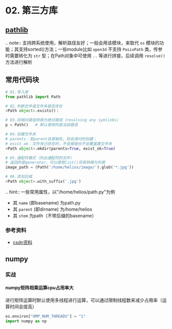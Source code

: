 # 02. 第三方库

## [pathlib](https://docs.python.org/3.11/library/pathlib.html)

.. note:: 支持跨系统使用，解析路径友好；一般会用该模块，来取代 `os` 模块的功能；其支持sorted()方法；一些module比如 `open3d` 不支持 `PosixPath` 类，传参时需要转化为 `str` 型；在Path对象中可使用 `..` 等进行拼接，后续调用 `resolve()` 方法进行解析

## 常用代码块

```python
# 01.导入库
from pathlib import Path

# 02.判断文件或文件夹是否存在
<Path object>.exists()：

# 03.将相对路径转换为绝对路径（resolving any symlinks）    
p = Path()   # 默认使用的是当前路径    

# 04.创建文件夹
# parents：若parent目录缺失，则会递归的创建；
# exist_ok：文件夹已存在时，不会报错也不会覆盖建文件夹
<Path object>.mkdir(parents=True, exist_ok=True)

# 05.通配符模式（列出通配符的文件）
# 返回的是generator，可以使用list()将其转换为列表
image_path = (Path('/home/helios/image/').glob('*.jpg'))

# 06.添加后缀
<Path object>.with_suffix('.jpg')
```

.. hint:: 一些常用属性，以\"/home/helios/path.py\"为例

*   其 `name` (即basename) 为path.py
*   其 `parent` (即dirname) 为/home/helios
*   其 `stem` 为path（不带后缀的basename）

### 参考资料

*   [csdn资料](https://blog.csdn.net/itanders/article/details/88754606)

## numpy

### 实战

#### numpy矩阵相乘运算cpu占用率大

进行矩阵运算时默认使用多线程进行运算，可以通过限制线程数来减少占用率（运算时间会提高）

```python
os.environ["OMP_NUM_THREADS"] = "1"
import numpy as np
```

